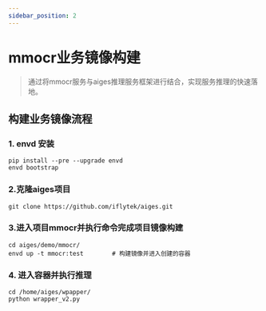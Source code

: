 ```yaml
---
sidebar_position: 2
---
```

# mmocr业务镜像构建

> 通过将mmocr服务与aiges推理服务框架进行结合，实现服务推理的快速落地。

## 构建业务镜像流程

### 1. envd 安装
```
pip install --pre --upgrade envd
envd bootstrap
```

### 2.克隆aiges项目

```
git clone https://github.com/iflytek/aiges.git
```

### 3.进入项目mmocr并执行命令完成项目镜像构建
```
cd aiges/demo/mmocr/
envd up -t mmocr:test        # 构建镜像并进入创建的容器
```     

### 4. 进入容器并执行推理
```
cd /home/aiges/wpapper/
python wrapper_v2.py
```

